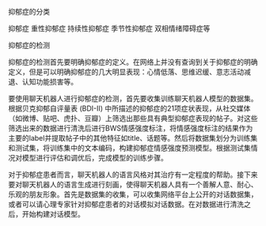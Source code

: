 抑郁症的分类

抑郁症 重性抑郁症 持续性抑郁症 季节性抑郁症 双相情绪障碍症等

抑郁症的检测

抑郁症的检测首先要明确抑郁症的定义。在网络上并没有查询到关于抑郁症的明确定义，但是可以明确抑郁症的几大明显表现：心情低落、思维迟缓、意志活动减退、认知功能损害等。

要使用聊天机器人进行抑郁症的检测，首先要收集训练聊天机器人模型的数据集。根据贝克抑郁自评量表 (BDI-II) 中所描述的抑郁症的21项症状表现，从社交媒体（如微博、贴吧、虎扑、豆瓣）上筛选出那些具有典型抑郁症表现的帖子。对这些筛选出来的数据进行清洗后进行BWS情感强度标注，将情感强度标注的结果作为主要的label并提取帖子中的其他特征如title、话题等。然后将数据集划分为训练集和测试集，将训练集中的文本编码，构建抑郁症情感强度预测模型。根据测试集情况对模型进行评估和调优后，完成模型的训练步骤。

对于抑郁症患者而言，聊天机器人的语言风格对其治疗有一定程度的帮助。接下来要对聊天机器人的语言生成进行刻画，使得聊天机器人具有一个善解人意、耐心、乐观的朋友形象。首先是数据集的收集，可以收集网络平台上公开的对话数据集，或者可以请心理专家针对抑郁症患者的对话模拟对话数据。在对数据进行清洗之后，开始构建对话模型。